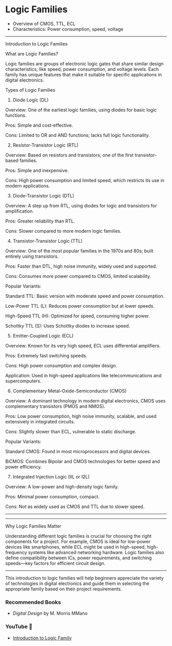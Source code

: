 # Logic Families

- Overview of CMOS, TTL, ECL
- Characteristics: Power consumption, speed, voltage


---

Introduction to Logic Families

What are Logic Families?

Logic families are groups of electronic logic gates that share similar design characteristics, like speed, power consumption, and voltage levels. Each family has unique features that make it suitable for specific applications in digital electronics.

Types of Logic Families

1. Diode Logic (DL)

Overview: One of the earliest logic families, using diodes for basic logic functions.

Pros: Simple and cost-effective.

Cons: Limited to OR and AND functions; lacks full logic functionality.


2. Resistor-Transistor Logic (RTL)

Overview: Based on resistors and transistors; one of the first transistor-based families.

Pros: Simple and inexpensive.

Cons: High power consumption and limited speed, which restricts its use in modern applications.


3. Diode-Transistor Logic (DTL)

Overview: A step up from RTL, using diodes for logic and transistors for amplification.

Pros: Greater reliability than RTL.

Cons: Slower compared to more modern logic families.


4. Transistor-Transistor Logic (TTL)

Overview: One of the most popular families in the 1970s and 80s; built entirely using transistors.

Pros: Faster than DTL, high noise immunity, widely used and supported.

Cons: Consumes more power compared to CMOS, limited scalability.

Popular Variants:

Standard TTL: Basic version with moderate speed and power consumption.

Low-Power TTL (L): Reduces power consumption but at lower speeds.

High-Speed TTL (H): Optimized for speed, consuming higher power.

Schottky TTL (S): Uses Schottky diodes to increase speed.



5. Emitter-Coupled Logic (ECL)

Overview: Known for its very high speed, ECL uses differential amplifiers.

Pros: Extremely fast switching speeds.

Cons: High power consumption and complex design.

Application: Used in high-speed applications like telecommunications and supercomputers.


6. Complementary Metal-Oxide-Semiconductor (CMOS)

Overview: A dominant technology in modern digital electronics, CMOS uses complementary transistors (PMOS and NMOS).

Pros: Low power consumption, high noise immunity, scalable, and used extensively in integrated circuits.

Cons: Slightly slower than ECL, vulnerable to static discharge.

Popular Variants:

Standard CMOS: Found in most microprocessors and digital devices.

BiCMOS: Combines Bipolar and CMOS technologies for better speed and power efficiency.



7. Integrated Injection Logic (IIL or I2L)

Overview: A low-power and high-density logic family.

Pros: Minimal power consumption, compact.

Cons: Not as widely used as CMOS and TTL due to slower speed.



---



---

Why Logic Families Matter

Understanding different logic families is crucial for choosing the right components for a project. For example, CMOS is ideal for low-power devices like smartphones, while ECL might be used in high-speed, high-frequency systems like advanced networking hardware. Logic families also define compatibility between ICs, power requirements, and switching speeds—key factors for efficient circuit design.


---

This introduction to logic families will help beginners appreciate the variety of technologies in digital electronics and guide them in selecting the appropriate family based on their project requirements.



### Recommended Books
- *Digital Design* by M. Morris MMano

### YouTube 🔗
- [Introduction to Logic Family](https://youtube.com/playlist?list=PLM3OZrlLZGFu0LF1AGWsKrpSwjXgQFDma&si=4GOOyH_p_ZfG05JY) 
